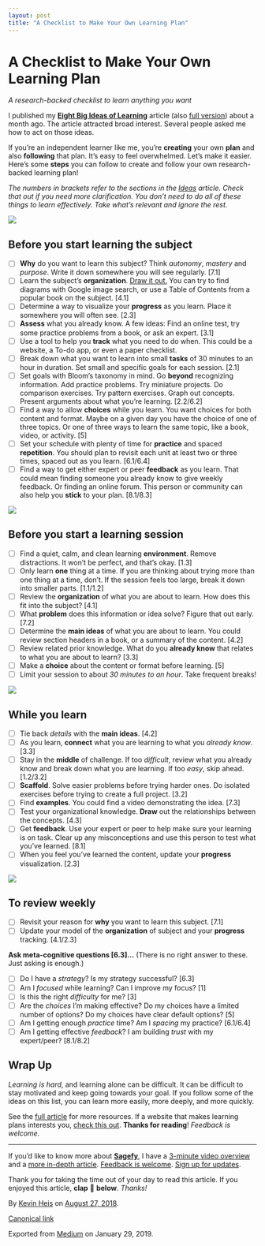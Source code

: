 ```yaml
---
layout: post
title: "A Checklist to Make Your Own Learning Plan"
---
```


# A Checklist to Make Your Own Learning Plan

_A research-backed checklist to learn anything you want_

I published my [**Eight Big Ideas of Learning**](https://sgef.cc/tldrideas) article (also [full version](https://sgef.cc/ideas)) about a month ago. The article attracted broad interest. Several people asked me how to act on those ideas.

If you’re an independent learner like me, you’re **creating** your own **plan** and also **following** that plan. It’s easy to feel overwhelmed. Let’s make it easier. Here’s some **steps** you can follow to create and follow your own research-backed learning plan!

_The numbers in brackets refer to the sections in the_ [_Ideas_](https://sgef.cc/tldrideas) _article. Check that out if you need more clarification. You don’t need to do all of these things to learn effectively. Take what’s relevant and ignore the rest._

![](https://cdn-images-1.medium.com/max/2560/1*7gUiveFL0rBnQZ7ryTREFA.jpeg)

## Before you start learning the subject

*   ☐ **Why** do you want to learn this subject? Think _autonomy_, _mastery_ and _purpose_. Write it down somewhere you will see regularly. \[7.1\]
*   ☐ Learn the subject’s **organization**. [Draw it out.](https://en.wikipedia.org/wiki/Concept_map) You can try to find diagrams with Google image search, or use a Table of Contents from a popular book on the subject. \[4.1\]
*   ☐ Determine a way to visualize your **progress** as you learn. Place it somewhere you will often see. \[2.3\]
*   ☐ **Assess** what you already know. A few ideas: Find an online test, try some practice problems from a book, or ask an expert. \[3.1\]
*   ☐ Use a tool to help you **track** what you need to do when. This could be a website, a To-do app, or even a paper checklist.
*   ☐ Break down what you want to learn into small **tasks** of 30 minutes to an hour in duration. Set small and specific goals for each session. \[2.1\]
*   ☐ Set goals with Bloom’s taxonomy in mind. Go **beyond** recognizing information. Add practice problems. Try miniature projects. Do comparison exercises. Try pattern exercises. Graph out concepts. Present arguments about what you’re learning. \[2.2/6.2\]
*   ☐ Find a way to allow **choices** while you learn. You want choices for both content and format. Maybe on a given day you have the choice of one of three topics. Or one of three ways to learn the same topic, like a book, video, or activity. \[5\]
*   ☐ Set your schedule with plenty of time for **practice** and spaced **repetition**. You should plan to revisit each unit at least two or three times, spaced out as you learn. \[6.1/6.4\]
*   ☐ Find a way to get either expert or peer **feedback** as you learn. That could mean finding someone you already know to give weekly feedback. Or finding an online forum. This person or community can also help you **stick** to your plan. \[8.1/8.3\]

![](https://cdn-images-1.medium.com/max/2560/1*9NRrRdQKcPOrv9aWa_7U6g.jpeg)

## Before you start a learning session

*   ☐ Find a quiet, calm, and clean learning **environment**. Remove distractions. It won’t be perfect, and that’s okay. \[1.3\]
*   ☐ Only learn **one** thing at a time. If you are thinking about trying more than one thing at a time, don’t. If the session feels too large, break it down into smaller parts. \[1.1/1.2\]
*   ☐ Review the **organization** of what you are about to learn. How does this fit into the subject? \[4.1\]
*   ☐ What **problem** does this information or idea solve? Figure that out early. \[7.2\]
*   ☐ Determine the **main ideas** of what you are about to learn. You could review section headers in a book, or a summary of the content. \[4.2\]
*   ☐ Review related prior knowledge. What do you **already know** that relates to what you are about to learn? \[3.3\]
*   ☐ Make a **choice** about the content or format before learning. \[5\]
*   ☐ Limit your session to about _30 minutes to an hour_. Take frequent breaks!

![](https://cdn-images-1.medium.com/max/2560/1*Rvjcxx16hFKlUiplj-BZOQ.jpeg)

## While you learn

*   ☐ Tie back _details_ with the **main ideas**. \[4.2\]
*   ☐ As you learn, **connect** what you are learning to what you _already know_. \[3.3\]
*   ☐ Stay in the **middle** of challenge. If too _difficult_, review what you already know and break down what you are learning. If too _easy_, skip ahead. \[1.2/3.2\]
*   ☐ **Scaffold**. Solve easier problems before trying harder ones. Do isolated exercises before trying to create a full project. \[3.2\]
*   ☐ Find **examples**. You could find a video demonstrating the idea. \[7.3\]
*   ☐ Test your organizational knowledge. **Draw** out the relationships between the concepts. \[4.3\]
*   ☐ Get **feedback**. Use your expert or peer to help make sure your learning is on task. Clear up any misconceptions and use this person to test what you’ve learned. \[8.1\]
*   ☐ When you feel you’ve learned the content, update your **progress** visualization. \[2.3\]

![](https://cdn-images-1.medium.com/max/2560/1*PZJ4oGG0CfW_Ggj_DbDZlQ.jpeg)

## To review weekly

*   ☐ Revisit your reason for **why** you want to learn this subject. \[7.1\]
*   ☐ Update your model of the **organization** of subject and your **progress** tracking. \[4.1/2.3\]

**Ask meta-cognitive questions \[6.3\]…** (There is no right answer to these. Just asking is enough.)

*   ☐ Do I have a _strategy_? Is my strategy successful? \[6.3\]
*   ☐ Am I _focused_ while learning? Can I improve my focus? \[1\]
*   ☐ Is this the right _difficulty_ for me? \[3\]
*   ☐ Are the _choices_ I’m making effective? Do my choices have a limited number of options? Do my choices have clear default options? \[5\]
*   ☐ Am I getting enough _practice_ time? Am I _spacing_ my practice? \[6.1/6.4\]
*   ☐ Am I getting effective _feedback_? I am building _trust_ with my expert/peer? \[8.1/8.2\]

## **Wrap Up**

_Learning is hard_, and learning alone can be difficult. It can be difficult to stay motivated and keep going towards your goal. If you follow some of the ideas on this list, you can learn more easily, more deeply, and more quickly.

See the [full article](https://sgef.cc/ideas) for more resources. If a website that makes learning plans interests you, [check this out](https://sgef.cc/learnplan). **Thanks for reading**! _Feedback is welcome._

* * *

If you’d like to know more about [**Sagefy**](https://sagefy.org/), I have a [3-minute video overview](https://sgef.cc/overview) and a [more in-depth article](https://sgef.cc/story). [Feedback is welcome](https://sgef.cc/feedback). [Sign up for updates](https://sgef.cc/devupdates).

Thank you for taking the time out of your day to read this article. If you enjoyed this article, **clap** 👏 **below**. _Thanks!_

By [Kevin Heis](https://medium.com/@heiskr) on [August 27, 2018](https://medium.com/p/24b4e55002cc).

[Canonical link](https://medium.com/@heiskr/a-checklist-to-make-your-own-learning-plan-24b4e55002cc)

Exported from [Medium](https://medium.com) on January 29, 2019.
